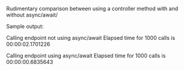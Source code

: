Rudimentary comparison between using a controller method with and without async/await/

Sample output:

Calling endpoint not using async/await
Elapsed time for 1000 calls is 00:00:02.1701226

Calling endpoint using async/await
Elapsed time for 1000 calls is 00:00:00.6835643
